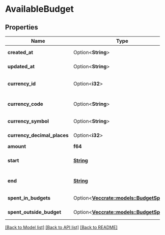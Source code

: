# AvailableBudget

## Properties

Name | Type | Description | Notes
------------ | ------------- | ------------- | -------------
**created_at** | Option<**String**> |  | [optional][readonly]
**updated_at** | Option<**String**> |  | [optional][readonly]
**currency_id** | Option<**i32**> | Use either currency_id or currency_code. | [optional]
**currency_code** | Option<**String**> | Use either currency_id or currency_code. | [optional]
**currency_symbol** | Option<**String**> |  | [optional][readonly]
**currency_decimal_places** | Option<**i32**> |  | [optional][readonly]
**amount** | **f64** |  | 
**start** | [**String**](string.md) | Start date of the available budget. | 
**end** | [**String**](string.md) | End date of the available budget. | 
**spent_in_budgets** | Option<[**Vec<crate::models::BudgetSpent>**](BudgetSpent.md)> |  | [optional][readonly]
**spent_outside_budget** | Option<[**Vec<crate::models::BudgetSpent>**](BudgetSpent.md)> |  | [optional][readonly]

[[Back to Model list]](../README.md#documentation-for-models) [[Back to API list]](../README.md#documentation-for-api-endpoints) [[Back to README]](../README.md)


